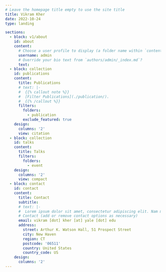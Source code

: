 ```yaml
---
# Leave the homepage title empty to use the site title
title: Vikram Kher
date: 2022-10-24
type: landing

sections:
  - block: v1/about
    id: about
    content:
      # Choose a user profile to display (a folder name within `content/authors/`)
      username: admin
      # Override your bio text from `authors/admin/_index.md`?
      text:
  - block: collection
    id: publications
    content:
      title: Publications
      # text: |-
      #  {{% callout note %}}
      #  [Filter Publications](./publication/).
      #  {{% /callout %}}
      filters:
        folders:
          - publication
        exclude_featured: true
    design:
      columns: '2'
      view: citation
  - block: collection
    id: talks
    content:
      title: Talks
      filters:
        folders:
          - event
    design:
      columns: '2'
      view: compact
  - block: contact
    id: contact
    content:
      title: Contact
      subtitle:
      # text: |-
      #  Lorem ipsum dolor sit amet, consectetur adipiscing elit. Nam mi diam, venenatis ut magna et, vehicula efficitur enim.
      # Contact (add or remove contact options as necessary)
      email: vikram [dot] kher [at] yale [dot] edu
      address:
        street: Arthur K. Watson Hall, 51 Prospect Street
        city: New Haven
        region: CT
        postcode: '06511'
        country: United States
        country_code: US
    design:
      columns: '2'
---
```

